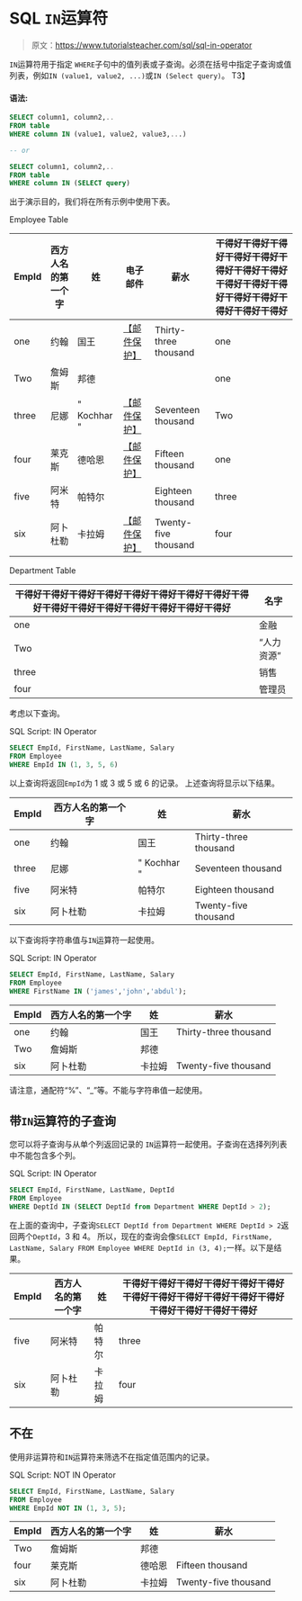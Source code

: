 # SQL `IN`运算符

> 原文：<https://www.tutorialsteacher.com/sql/sql-in-operator>

`IN`运算符用于指定 `WHERE`子句中的值列表或子查询。必须在括号中指定子查询或值列表，例如`IN (value1, value2, ...)`或`IN (Select query)`。 T3】

#### 语法:

```sql
SELECT column1, column2,..
FROM table
WHERE column IN (value1, value2, value3,...)

-- or

SELECT column1, column2,..
FROM table
WHERE column IN (SELECT query) 
```

出于演示目的，我们将在所有示例中使用下表。

Employee Table

| EmpId | 西方人名的第一个字 | 姓 | 电子邮件 | 薪水 | 干得好干得好干得好干得好干得好干得好干得好干得好干得好干得好干得好干得好干得好干得好干得好干得好 |
| --- | --- | --- | --- | --- | --- |
| one | 约翰 | 国王 | [【邮件保护】](/cdn-cgi/l/email-protection) | Thirty-three thousand | one |
| Two | 詹姆斯 | 邦德 |  |  | one |
| three | 尼娜 | " Kochhar " | [【邮件保护】](/cdn-cgi/l/email-protection) | Seventeen thousand | Two |
| four | 莱克斯 | 德哈恩 | [【邮件保护】](/cdn-cgi/l/email-protection) | Fifteen thousand | one |
| five | 阿米特 | 帕特尔 |  | Eighteen thousand | three |
| six | 阿卜杜勒 | 卡拉姆 | [【邮件保护】](/cdn-cgi/l/email-protection) | Twenty-five thousand | four |

Department Table

| 干得好干得好干得好干得好干得好干得好干得好干得好干得好干得好干得好干得好干得好干得好干得好干得好 | 名字 |
| --- | --- |
| one | 金融 |
| Two | “人力资源” |
| three | 销售 |
| four | 管理员 |

考虑以下查询。

SQL Script: IN Operator 

```sql
SELECT EmpId, FirstName, LastName, Salary
FROM Employee
WHERE EmpId IN (1, 3, 5, 6) 
```

以上查询将返回`EmpId`为 1 或 3 或 5 或 6 的记录。 上述查询将显示以下结果。

| EmpId | 西方人名的第一个字 | 姓 | 薪水 |
| --- | --- | --- | --- |
| one | 约翰 | 国王 | Thirty-three thousand |
| three | 尼娜 | " Kochhar " | Seventeen thousand |
| five | 阿米特 | 帕特尔 | Eighteen thousand |
| six | 阿卜杜勒 | 卡拉姆 | Twenty-five thousand |

以下查询将字符串值与`IN`运算符一起使用。

SQL Script: IN Operator 

```sql
SELECT EmpId, FirstName, LastName, Salary
FROM Employee
WHERE FirstName IN ('james','john','abdul'); 
```

| EmpId | 西方人名的第一个字 | 姓 | 薪水 |
| --- | --- | --- | --- |
| one | 约翰 | 国王 | Thirty-three thousand |
| Two | 詹姆斯 | 邦德 |  |
| six | 阿卜杜勒 | 卡拉姆 | Twenty-five thousand |

请注意，通配符“%”、“_”等。不能与字符串值一起使用。

## 带`IN`运算符的子查询

您可以将子查询与从单个列返回记录的 `IN`运算符一起使用。子查询在选择列列表中不能包含多个列。

SQL Script: IN Operator 

```sql
SELECT EmpId, FirstName, LastName, DeptId
FROM Employee
WHERE DeptId IN (SELECT DeptId from Department WHERE DeptId > 2); 
```

在上面的查询中，子查询`SELECT DeptId from Department WHERE DeptId > 2`返回两个`DeptId`，3 和 4。 所以，现在的查询会像`SELECT EmpId, FirstName, LastName, Salary FROM Employee WHERE DeptId in (3, 4);`一样。以下是结果。

| EmpId | 西方人名的第一个字 | 姓 | 干得好干得好干得好干得好干得好干得好干得好干得好干得好干得好干得好干得好干得好干得好干得好干得好 |
| --- | --- | --- | --- |
| five | 阿米特 | 帕特尔 | three |
| six | 阿卜杜勒 | 卡拉姆 | four |

## 不在

使用非运算符和`IN`运算符来筛选不在指定值范围内的记录。

SQL Script: NOT IN Operator 

```sql
SELECT EmpId, FirstName, LastName, Salary
FROM Employee
WHERE EmpId NOT IN (1, 3, 5); 
```

| EmpId | 西方人名的第一个字 | 姓 | 薪水 |
| --- | --- | --- | --- |
| Two | 詹姆斯 | 邦德 |  |
| four | 莱克斯 | 德哈恩 | Fifteen thousand |
| six | 阿卜杜勒 | 卡拉姆 | Twenty-five thousand |****
